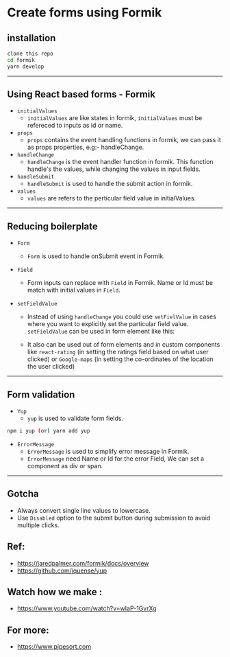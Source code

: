 # Create forms using Formik


## installation

```bash
clone this repo 
cd formik
yarn develop
```
***

## Using React based forms - Formik

- `initialValues`
    - `initialValues` are like states in formik, `initialValues` must be refereced to inputs as id or name.
- `props`
    - `props` contains the event handling functions in formik, we can pass it as props properties, e.g:- handleChange.
- `handleChange` 
    - `handleChange` is the event handler function in formik. This function handle's the values, while changing the values in input fields.
- `handleSubmit`
    - `handleSubmit` is used to handle the submit action in formik.
- `values`
    - `values` are refers to the perticular field value in initialValues.

***
## Reducing boilerplate

- `Form`
   - `Form` is used to handle onSubmit event in Formik.

- `Field`
   - Form inputs can replace with `Field` in Formik. Name or Id must be match with initial values in `Field`.

- `setFieldValue`
   - Instead of using `handleChange` you could use `setFielValue` in cases where you want to explicitly set the particular field value. `setFieldValue` can be used in form element like this:

   - It also can be used out of form elements and in custom components like `react-rating` (in setting the ratings field based on what user clicked) or `Google-maps` (in setting the co-ordinates of the location the user clicked)

***

## Form validation
- `Yup`
   - `yup` is used to validate form fields.

```bash
npm i yup (or) yarn add yup
```

- `ErrorMessage`
   - `ErrorMessage` is used to simplify error message in Formik.
   - `ErrorMessage` need Name or Id for the error Field, We can set a component as div or span. 

***
## Gotcha
- Always convert single line values to lowercase.
- Use `Disabled` option to the submit button during submission to avoid multiple clicks.


## Ref:
  - https://jaredpalmer.com/formik/docs/overview
  - https://github.com/jquense/yup

## Watch how we make : 
  - https://www.youtube.com/watch?v=wIaP-1GvrXg

## For more: 
  - https://www.pipesort.com